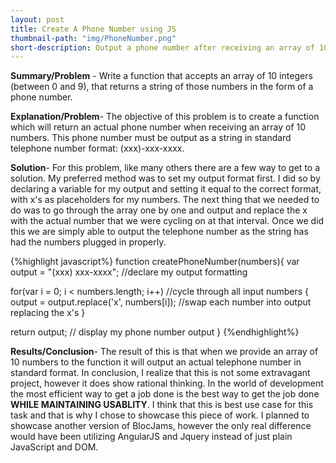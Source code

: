 ```yaml
---
layout: post
title: Create A Phone Number using JS
thumbnail-path: "img/PhoneNumber.png"
short-description: Output a phone number after receiving an array of 10 integers using JavaScript.
---
```


**Summary/Problem** - 
Write a function that accepts an array of 10 integers (between 0 and 9), that returns a string of those numbers in the form of a phone number.



**Explanation/Problem**-
The objective of this problem is to create a function which will return an actual phone number when receiving an array of 10 numbers.  This phone number must be output as a string in standard telephone number format: (xxx)-xxx-xxxx.




**Solution**-
For this problem, like many others there are a few way to get to a solution.  My preferred method was to set my output format first.  I did so by declaring a variable for my output and setting it equal to the correct format, with x's as placeholders for my numbers.  The next thing that we needed to do was to go through the array one by one and output and replace the x with the actual number that we were cycling on at that interval.  Once we did this we are simply able to output the telephone number as the string has had the numbers plugged in properly.

{%highlight javascript%}
function createPhoneNumber(numbers){
  var output = "(xxx) xxx-xxxx"; //declare my output formatting
  
  for(var i = 0; i < numbers.length; i++) //cycle through all input numbers
  {
    output = output.replace('x', numbers[i]); //swap each number into output replacing the x's
  }
  
  return output; // display my phone number output
}
{%endhighlight%}

**Results/Conclusion**-
The result of this is that when we provide an array of 10 numbers to the function it will output an actual telephone number in standard format.  In conclusion, I realize that this is not some extravagant project, however it does show rational thinking.  In the world of development the most efficient way to get a job done is the best way to get the job done **WHILE MAINTAINING USABLITY**.  I think that this is best use case for this task and that is why I chose to showcase this piece of work.  I planned to showcase another version of BlocJams, however the only real difference would have been utilizing AngularJS and Jquery instead of just plain JavaScript and DOM. 